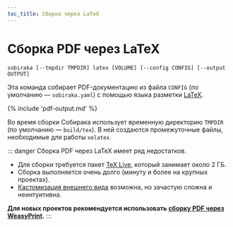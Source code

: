 ```yaml
---
toc_title: Сборка через LaTeX
---
```


# Сборка PDF через LaTeX

```
sobiraka [--tmpdir TMPDIR] latex [VOLUME] [--config CONFIG] [--output OUTPUT]
```

Эта команда собирает PDF-документацию из файла `CONFIG` (по умолчанию — `sobiraka.yaml`) с помощью языка разметки [LaTeX](https://www.latex-project.org/).

{% include 'pdf-output.md' %}

Во время сборки Собирака использует временную директорию `TMPDIR` (по умолчанию — `build/tex`). В ней создаются промежуточные файлы, необходимые для работы `xelatex`.

::: danger
Сборка PDF через LaTeX имеет ряд недостатков.

- Для сборки требуется пакет [TeX Live](https://tug.org/texlive/), который занимает около 2 ГБ.
- Сборка выполняется очень долго (минуту и более на крупных проектах).
- [Кастомизация внешнего вида](latex-customization.md) возможна, но зачастую сложна и неинтуитивна.

**Для новых проектов рекомендуется использовать [сборку PDF через WeasyPrint](weasyprint.md).**
:::
